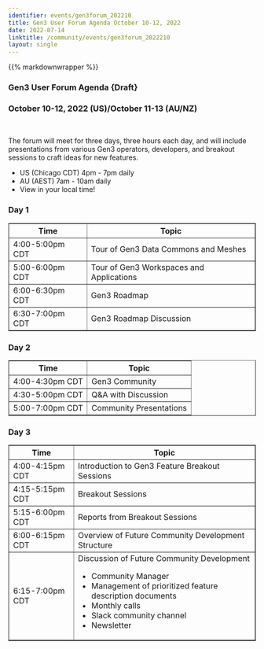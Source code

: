 ```yaml
---
identifier: events/gen3forum_202210
title: Gen3 User Forum Agenda October 10-12, 2022
date: 2022-07-14
linktitle: /community/events/gen3forum_2022210
layout: single
---
```


{{% markdownwrapper %}}
<br>

### Gen3 User Forum Agenda {Draft}
### October 10-12, 2022 (US)/October 11-13 (AU/NZ)

<br>

The forum will meet for three days, three hours each day, and will include presentations from various Gen3 operators, developers, and breakout sessions to craft ideas for new features.
<ul>
   <li> US (Chicago CDT) 4pm - 7pm daily
   <li> AU (AEST) 7am - 10am daily  </li>
   <li> <a href:   >View in your local time</a>! </li>
</ul>


### Day 1

<table border=1 cellspacing="0" width="600">
  <tr>
    <th> Time </th>
    <th> Topic </th>
  </tr>
  <tr>
    <td> 4:00-5:00pm CDT </td>
    <td> Tour of Gen3 Data Commons and Meshes </td>
  </tr>
  <tr>
    <td> 5:00-6:00pm CDT  </td> <td> Tour of Gen3 Workspaces and Applications </td>
  </tr>
  <tr>
    <td> 6:00-6:30pm CDT </td> <td> Gen3 Roadmap </td>
  </tr>
  <tr>
    <td>6:30-7:00pm CDT </td> <td> Gen3 Roadmap Discussion </td>
  </tr>
</table>


### Day 2

<table border=1 cellspacing="0" width="600">
  <tr>
    <th> Time </th>
    <th> Topic </th>
  </tr>
  <tr>
    <td> 4:00-4:30pm CDT </td> <td> Gen3 Community </td>
  </tr>
  <tr>
     <td> 4:30-5:00pm CDT </td>  <td> Q&A with Discussion </td>
  </tr>
  <tr>
    <td> 5:00-7:00pm CDT </td> <td> Community Presentations </td>
  </tr>
</table>


### Day 3

<table border=1 cellspacing="0" width="700">
  <tr>
    <th> Time </th>
    <th> Topic </th>
  </tr>
   <tr>
      <td> 4:00-4:15pm CDT </td> <td> Introduction to Gen3 Feature Breakout Sessions </td>
   </tr>
     <td> 4:15-5:15pm CDT </td> <td>  Breakout Sessions </td>
  </tr>
   <tr>
    <td> 5:15-6:00pm CDT </td> <td>  Reports from Breakout Sessions </td>
  </tr>
  <tr>
    <td> 6:00-6:15pm CDT </td> <td> Overview of Future Community Development Structure </td>
  </tr>
  <tr>
   <td> 6:15-7:00pm CDT </td>
   <td> Discussion of Future Community Development <ul><li> Community Manager </li> <li> Management of prioritized feature description documents </li> <li> Monthly calls </li> <li> Slack community channel </li> <li> Newsletter </li> </ul> </td>
  </tr>
</table>
